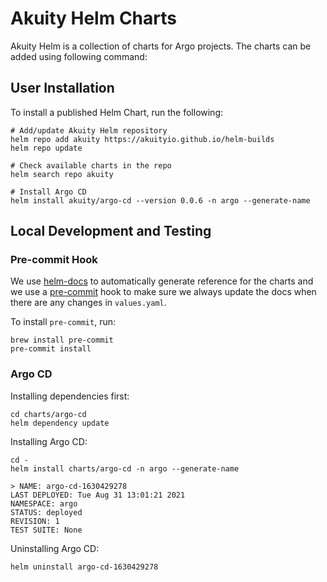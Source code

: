 # Akuity Helm Charts

Akuity Helm is a collection of charts for Argo projects. The charts can be added using following command:

## User Installation

To install a published Helm Chart, run the following:

```
# Add/update Akuity Helm repository
helm repo add akuity https://akuityio.github.io/helm-builds
helm repo update

# Check available charts in the repo
helm search repo akuity

# Install Argo CD
helm install akuity/argo-cd --version 0.0.6 -n argo --generate-name
```

## Local Development and Testing

### Pre-commit Hook

We use [helm-docs](https://github.com/norwoodj/helm-docs) to automatically generate reference for the charts and we use a [pre-commit](https://pre-commit.com/) hook to make sure we always update the docs when there are any changes in `values.yaml`.

To install `pre-commit`, run:

```
brew install pre-commit
pre-commit install
```

### Argo CD

Installing dependencies first:

```
cd charts/argo-cd
helm dependency update
```

Installing Argo CD:
```
cd -
helm install charts/argo-cd -n argo --generate-name
```


```
> NAME: argo-cd-1630429278
LAST DEPLOYED: Tue Aug 31 13:01:21 2021
NAMESPACE: argo
STATUS: deployed
REVISION: 1
TEST SUITE: None
```

Uninstalling Argo CD:

```
helm uninstall argo-cd-1630429278
```
